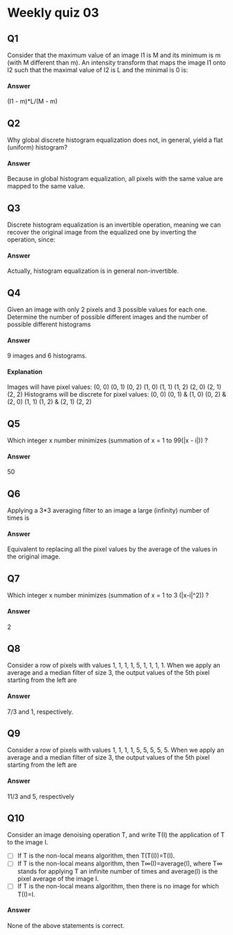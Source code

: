 # Weekly quiz 03

## Q1
Consider that the maximum value of an image I1 is M and its minimum is m (with M different than m). An intensity transform that maps the image I1 onto I2 such that the maximal value of I2 is L and the minimal is 0 is:

#### Answer
(I1 - m)*L/(M - m)

## Q2
Why global discrete histogram equalization does not, in general, yield a flat (uniform) histogram?

#### Answer
Because in global histogram equalization, all pixels with the same value are mapped to the same value.

## Q3
Discrete histogram equalization is an invertible operation, meaning we can recover the original image from the equalized one by inverting the operation, since:

#### Answer
Actually, histogram equalization is in general non-invertible.

## Q4
Given an image with only 2 pixels and 3 possible values for each one. Determine the number of possible different images and the number of possible different histograms

#### Answer
9 images and 6 histograms.

#### Explanation
Images will have pixel values:
(0, 0)
(0, 1)
(0, 2)
(1, 0)
(1, 1)
(1, 2)
(2, 0)
(2, 1)
(2, 2)
Histograms will be discrete for pixel values:
(0, 0)
(0, 1) & (1, 0)
(0, 2) & (2, 0)
(1, 1)
(1, 2) & (2, 1)
(2, 2)

## Q5
Which integer x number minimizes (summation of x = 1 to 99(|x - i|)) ?

#### Answer
50

## Q6
Applying a 3*3 averaging filter to an image a large (infinity) number of times is

#### Answer
Equivalent to replacing all the pixel values by the average of the values in the original image.

## Q7
Which integer x number minimizes (summation of x = 1 to 3 (|x-i|^2)) ?

#### Answer
2

## Q8
Consider a row of pixels with values 1, 1, 1, 1, 5, 1, 1, 1, 1. When we apply an average and a median filter of size 3, the output values of the 5th pixel starting from the left are

#### Answer
7/3 and 1, respectively.

## Q9
Consider a row of pixels with values 1, 1, 1, 1, 5, 5, 5, 5, 5. When we apply an average and a median filter of size 3, the output values of the 5th pixel starting from the left are

#### Answer
11/3 and 5, respectively

## Q10
Consider an image denoising operation T, and write T(I) the application of T to the image I.

* [ ] If T is the non-local means algorithm, then T(T(I))=T(I).
* [ ] If T is the non-local means algorithm, then T∞(I)=average(I), where T∞ stands for applying T an infinite number of times and average(I) is the pixel average of the image I.
* [ ] If T is the non-local means algorithm, then there is no image for which T(I)=I.

#### Answer
None of the above statements is correct.

                



